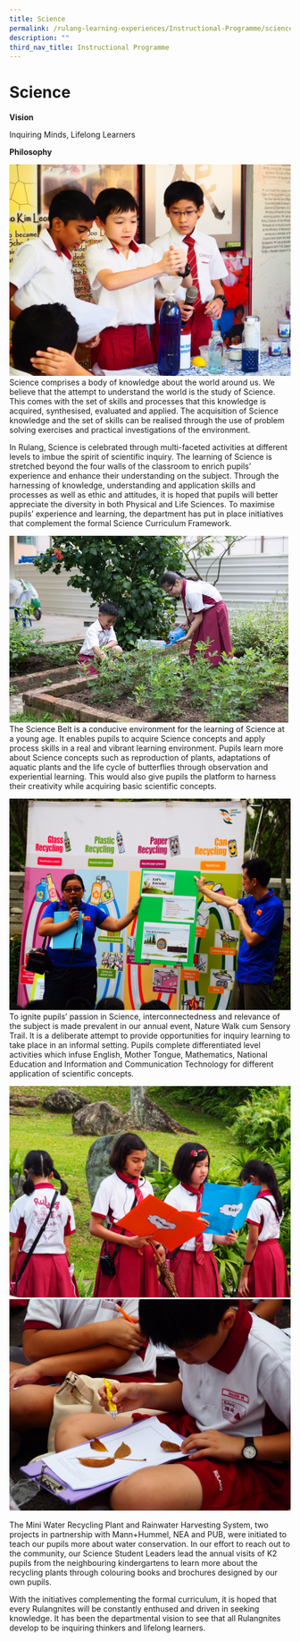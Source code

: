 ```yaml
---
title: Science
permalink: /rulang-learning-experiences/Instructional-Programme/science
description: ""
third_nav_title: Instructional Programme
---
```

# Science
**Vision**

Inquiring Minds, Lifelong Learners

**Philosophy**

![](/images/P4030772.jpg)
Science comprises a body of knowledge about the world around us. We believe that the attempt to understand the world is the study of Science. This comes with the set of skills and processes that this knowledge is acquired, synthesised, evaluated and applied. The acquisition of Science knowledge and the set of skills can be realised through the use of problem solving exercises and practical investigations of the environment.

In Rulang, Science is celebrated through multi-faceted activities at different levels to imbue the spirit of scientific inquiry. The learning of Science is stretched beyond the four walls of the classroom to enrich pupils’ experience and enhance their understanding on the subject. Through the harnessing of knowledge, understanding and application skills and processes as well as ethic and attitudes, it is hoped that pupils will better appreciate the diversity in both Physical and Life Sciences. To maximise pupils’ experience and learning, the department has put in place initiatives that complement the formal Science Curriculum Framework.

![](/images/IMG_0726.jpg)
The Science Belt is a conducive environment for the learning of Science at a young age. It enables pupils to acquire Science concepts and apply process skills in a real and vibrant learning environment. Pupils learn more about Science concepts such as reproduction of plants, adaptations of aquatic plants and the life cycle of butterflies through observation and experiential learning. This would also give pupils the platform to harness their creativity while acquiring basic scientific concepts.

![](/images/P3240706.jpg)
To ignite pupils’ passion in Science, interconnectedness and relevance of the subject is made prevalent in our 
annual event, Nature Walk cum Sensory Trail. It is a deliberate attempt to provide opportunities for inquiry learning to take place in an informal setting. Pupils complete differentiated level activities which infuse English, Mother Tongue, Mathematics, National Education and Information and Communication Technology for different application of scientific concepts.

![](/images/P3240609.jpg)
![](/images/P3240722.jpg)

The Mini Water Recycling Plant and Rainwater Harvesting System, two projects in partnership with Mann+Hummel, NEA and PUB, were initiated to teach our pupils more about water conservation. In our effort to reach out to the community, our Science Student Leaders lead the annual visits of K2 pupils from the neighbouring kindergartens to learn more about the recycling plants through colouring books and brochures designed by our own pupils.

With the initiatives complementing the formal curriculum, it is hoped that every Rulangnites will be constantly enthused and driven in seeking knowledge. It has been the departmental vision to see that all Rulangnites develop to be inquiring thinkers and lifelong learners.